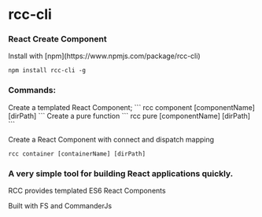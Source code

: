 <h1> rcc-cli </h1>

<h3> React Create Component</h3>
Install with [npm](https://www.npmjs.com/package/rcc-cli)

```
npm install rcc-cli -g
```


<h3> Commands: </h3>
Create a templated React Component;
```
rcc component [componentName] [dirPath]
```
Create a pure function
```
rcc pure [componentName] [dirPath]
```

Create a React Component with connect and dispatch mapping
```
rcc container [containerName] [dirPath]
```

<h3> A very simple tool for building React applications quickly. </h3>
<p> RCC provides templated ES6 React Components </p>
<p> Built with FS and CommanderJs </p>
